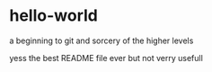 # hello-world
a beginning to git and sorcery of the higher levels

yess the best README file ever but not verry usefull
